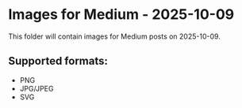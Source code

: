 # Images for Medium - 2025-10-09

This folder will contain images for Medium posts on 2025-10-09.

## Supported formats:
- PNG
- JPG/JPEG
- SVG
